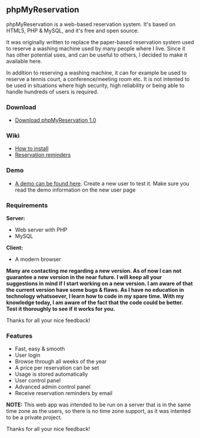 ## phpMyReservation

phpMyReservation is a web-based reservation system. It's based on HTML5, PHP & MySQL, and it's free and open source.

It was originally written to replace the paper-based reservation system used to reserve a washing machine used by many people where I live. Since it has other potential uses, and can be useful to others, I decided to make it available here.

In addition to reserving a washing machine, it can for example be used to reserve a tennis court, a conference/meeting room etc. It is not intented to be used in situations where high security, high reliability or being able to handle hundreds of users is required.

### Download

* [Download phpMyReservation 1.0](http://www.olejon.net/code/phpmyreservation/files/phpmyreservation-1.0.tar.bz2)

### Wiki

* [How to install](https://www.olejon.net/code/phpmyreservation/?how_to_install)
* [Reservation reminders](https://www.olejon.net/code/phpmyreservation/?reservation_reminders)

### Demo

* [A demo can be found here](http://www.olejon.net/code/phpmyreservation/?demo). Create a new user to test it. Make sure you read the demo information on the new user page

### Requirements

**Server:**

* Web server with PHP
* MySQL

**Client:**

* A modern browser

**Many are contacting me regarding a new version. As of now I can not guarantee a new version in the near future. I will keep all your suggestions in mind if I start working on a new version. I am aware of that the current version have some bugs & flaws. As I have no education in technology whatsoever, I learn how to code in my spare time. With my knowledge today, I am aware of the fact that the code could be better. Test it thoroughly to see if it works for you.**

Thanks for all your nice feedback!

### Features

* Fast, easy & smooth
* User login
* Browse through all weeks of the year
* A price per reservation can be set
* Usage is stored automatically
* User control panel
* Advanced admin control panel
* Receive reservation reminders by email

**NOTE:** This web app was intended to be run on a server that is in the same time zone as the users, so there is no time zone support, as it was intented to be a private project.

Thanks for all your nice feedback!
